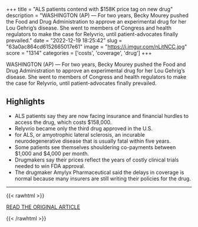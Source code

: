 +++
title = "ALS patients contend with $158K price tag on new drug"
description = "WASHINGTON (AP) — For two years, Becky Mourey pushed the Food and Drug Administration to approve an experimental drug for her Lou Gehrig’s disease. She went to members of Congress  and health regulators to make the case for Relyvrio, until patient-advocates finally prevailed."
date = "2022-12-19 18:25:42"
slug = "63a0ac864cd6152665017e61"
image = "https://i.imgur.com/nLitNCC.jpg"
score = "1314"
categories = ['costs', 'coverage', 'drug']
+++

WASHINGTON (AP) — For two years, Becky Mourey pushed the Food and Drug Administration to approve an experimental drug for her Lou Gehrig’s disease. She went to members of Congress  and health regulators to make the case for Relyvrio, until patient-advocates finally prevailed.

## Highlights

- ALS patients say they are now facing insurance and financial hurdles to access the drug, which costs $158,000.
- Relyvrio became only the third drug approved in the U.S.
- for ALS, or amyotrophic lateral sclerosis, an incurable neurodegenerative disease that is usually fatal within five years.
- Some patients see themselves shouldering co-payments between $1,000 and $4,000 per month.
- Drugmakers say their prices reflect the years of costly clinical trials needed to win FDA approval.
- The drugmaker Amylyx Pharmaceutical said the delays in coverage is normal because many insurers are still writing their policies for the drug.

---

{{< rawhtml >}}
  <p class="article-category">
    <a target="_blank" href="https://apnews.com/article/health-amazoncom-inc-9d71a833e3199de5a2ea4a56b8ea7584">READ THE ORIGINAL ARTICLE</a>
  </p>
{{< /rawhtml >}}
